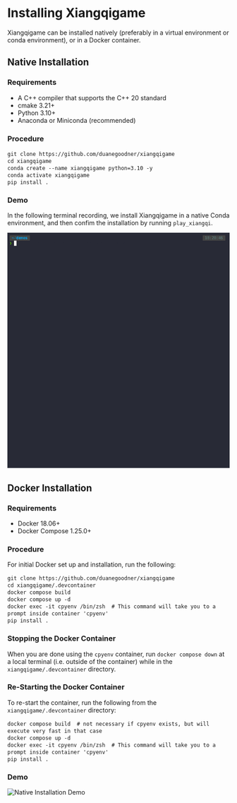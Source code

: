 # Installing Xiangqigame

Xiangqigame can be installed natively (preferably in a virtual environment or conda environment), or in a Docker container.


## Native Installation

### Requirements

- A C++ compiler that supports the C++ 20 standard
- cmake 3.21+
- Python 3.10+
- Anaconda or Miniconda (recommended)

### Procedure
    
```
git clone https://github.com/duanegoodner/xiangqigame
cd xiangqigame
conda create --name xiangqigame python=3.10 -y
conda activate xiangqigame
pip install .
```

### Demo

In the following terminal recording, we install Xiangqigame in a native Conda environment, and then confim the installation by running `play_xiangqi`.

![Native Installation Demo](demos/gifs/native_install.gif)


## Docker Installation

### Requirements

- Docker 18.06+
- Docker Compose 1.25.0+

### Procedure

For initial Docker set up and installation, run the following:

```shell
git clone https://github.com/duanegoodner/xiangqigame
cd xiangqigame/.devcontainer
docker compose build
docker compose up -d
docker exec -it cpyenv /bin/zsh  # This command will take you to a prompt inside container 'cpyenv'
pip install .
```
### Stopping the Docker Container

When you are done using the `cpyenv` container, run `docker compose down` at a local terminal (i.e. outside of the container) while in the `xiangqigame/.devcontainer` directory.

### Re-Starting the Docker Container

To re-start the container, run the following from the `xiangqigame/.devcontainer` directory:

```shell
docker compose build  # not necessary if cpyenv exists, but will execute very fast in that case 
docker compose up -d
docker exec -it cpyenv /bin/zsh  # This command will take you to a prompt inside container 'cpyenv'
pip install .
```

### Demo

![Native Installation Demo](demos/gifs/docker_install.gif)

